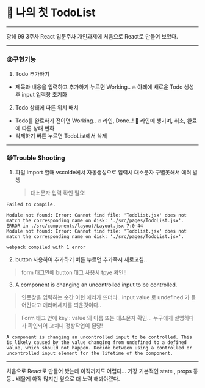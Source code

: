 # 🐶 나의 첫 TodoList

---

항해 99 3주차 React 입문주차 개인과제에 처음으로 React로 만들어 보았다.

---

### 😝구현기능

1. Todo 추가하기

- 제목과 내용을 입력하고 추가하기 누르면 Working.. 🔥 아래에 새로운 Todo 생성후 input 입력창 초기화

2. Todo 상태에 따른 위치 배치

- Todo를 완료하기 전이면 Working.. 🔥 라인, Done..! 🎉 라인에 생기며, 취소, 완료에 따른 상태 변화
- 삭제하기 버튼 누르면 TodoList에서 삭제

---

### 😅Trouble Shooting

1. 파일 import 할때 vscolde에서 자동생성으로 입력시 대소문자 구별못해서 에러 발생
   > 대소문자 입력 확인 필요!

```
Failed to compile.

Module not found: Error: Cannot find file: 'Todolist.jsx' does not match the corresponding name on disk: './src/pages/TodoList.jsx'.
ERROR in ./src/components/layout/Layout.jsx 7:0-44
Module not found: Error: Cannot find file: 'Todolist.jsx' does not match the corresponding name on disk: './src/pages/TodoList.jsx'.

webpack compiled with 1 error
```

2. button 사용하여 추가하기 버튼 누르면 추가즉시 새로고침..

> form 태그안에 button 태그 사용시 tpye 확인!!

3. A component is changing an uncontrolled input to be controlled.

> 인풋창을 입력하는 순간 이런 에러가 뜨더라.. input value 로 undefined 가 들어간다고 에러메세지를 띄운것이다..

> Form 태그 안에 key : value 의 이름 또는 대소문자 확인... 누구에게 설명하다가 확인되어 고치니 정상작업이 된당!

```
A component is changing an uncontrolled input to be controlled. This is likely caused by the value changing from undefined to a defined value, which should not happen. Decide between using a controlled or uncontrolled input element for the lifetime of the component.
```

---

처음으로 React로 만들어 봤는데 아직까지도 어렵다...
가장 기본적인 state , props 등등..
배울게 아직 많지만 앞으로 더 노력 해봐야겠다.
